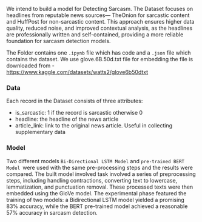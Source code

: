 We intend to build a model for Detecting Sarcasm. The Dataset focuses on headlines from reputable news sources— TheOnion for sarcastic content and HuffPost for non-sarcastic content. This approach ensures higher data quality, reduced noise, and improved contextual analysis, as the headlines are professionally written and self-contained, providing a more reliable foundation for sarcasm detection models.

The Folder contains one `.ipynb` file which has code and a `.json` file which contains the dataset. We use glove.6B.50d.txt file for embedding the file is downloaded from - https://www.kaggle.com/datasets/watts2/glove6b50dtxt

### Data
Each record in the Dataset consists of three attributes:
  - is_sarcastic: 1 if the record is sarcastic otherwise 0
  - headline: the headline of the news article
  - article_link: link to the original news article. Useful in collecting supplementary data

### Model
Two different models `Bi-Directional LSTM Model` and `pre-trained BERT Model `were used with the same pre-processing steps and the results were compared.
The built model involved task involved a series of preprocessing steps, including handling contractions, converting text to lowercase, lemmatization, and punctuation removal. These processed texts were then embedded using the GloVe model. 
The experimental phase featured the training of two models: a Bidirectional LSTM model yielded a promising 83% accuracy, while the BERT pre-trained model achieved a reasonable 57% accuracy in sarcasm detection.

